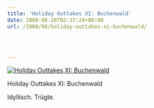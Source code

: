 ```yaml
---
title: 'Holiday Outtakes XI: Buchenwald'
date: 2008-06-26T02:37:24+00:00
url: /2008/06/holiday-outtakes-xi-buchenwald/




---
```

<div class="flickr">
  <a href="http://www.flickr.com/photos/schreibblogade/2612953255/" title="Holiday Outtakes XI: Buchenwald"><img src="//farm4.static.flickr.com/3061/2612953255_59ab9082fe.jpg" alt="Holiday Outtakes XI: Buchenwald" /></a></p>

  <p>
    Holiday Outtakes XI: Buchenwald
  </p>
</div>

Idyllisch. Trügte.
